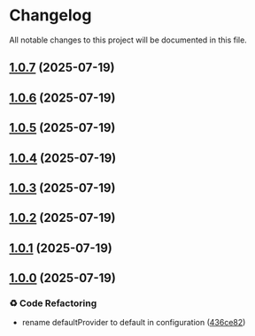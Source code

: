 # Changelog

All notable changes to this project will be documented in this file.



## [1.0.7](https://github.com/mixxtor/currencyx-js/compare/v1.0.6...v1.0.7) (2025-07-19)

## [1.0.6](https://github.com/mixxtor/currencyx-js/compare/v1.0.5...v1.0.6) (2025-07-19)

## [1.0.5](https://github.com/mixxtor/currencyx-js/compare/v1.0.4...v1.0.5) (2025-07-19)

## [1.0.4](https://github.com/mixxtor/currencyx-js/compare/v1.0.3...v1.0.4) (2025-07-19)

## [1.0.3](https://github.com/mixxtor/currencyx-js/compare/v1.0.1...v1.0.3) (2025-07-19)

## [1.0.2](https://github.com/mixxtor/currencyx-js/compare/v1.0.1...v1.0.2) (2025-07-19)

## [1.0.1](https://github.com/mixxtor/currencyx-js/compare/v1.0.0...v1.0.1) (2025-07-19)

## [1.0.0](https://github.com/mixxtor/currencyx-js/compare/v1.0.0-beta.2...v1.0.0) (2025-07-19)

### ♻️ Code Refactoring

* rename defaultProvider to default in configuration ([436ce82](https://github.com/mixxtor/currencyx-js/commit/436ce82a3c7db69f2a2ef2cc761468e69e519d8b))
